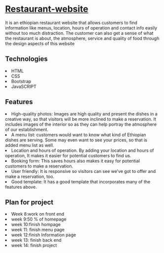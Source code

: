 <h1> <a href="https://ej0002.github.io/Restaurant-website/index.html">Restaurant-website</a></h1>

<p> It is an ethiopian restaurant website that allows customers to find information like menus, location, hours of operation and contact info easily without too much distraction. The customer can also get a sense of what the restaurant is about, the atmosphere, service and quality of food through the design aspects of this website</p> 
<h2>Technologies</h2>
<li>HTML</li>
<li>CSS</li>
<li>Bootstrap</li>
<li>JavaSCRIPT</li>

<h2> Features</h2>
<li> High-quality photos: Images are high quality and present the dishes in a creative way, so that visitors will be more inclined to make a reservation. It includes images of the interior so as they can help portray the atmosphere of our establishment. </li>
<li>A menu list: customers would want to know what kind of Ethiopian dishes are serving. Some may even want to see your prices, so that is added menu list as well.</li>
<li>Location and hours of operation. By adding your location and hours of operation, It makes it easier for potential customers to find us.</li>
<li>Booking form: This saves hours also makes it easy for potential customers to make a reservation.</li>
<li>User friendly: It is responsive so visitors can see we’ve got to offer and make a reservation, too.</li>
<li>Good template: It has a good template that incorporates many of the features above.</li>
<h2>Plan for project</h2>
<li>Week 8:work on front end</li>
<li>week 9:50 % of homepage </li>
<li>week 10:finish hompage</li>
<li>week 11: finish menu page</li>
<li>week 12:finish Information page</li>
<li>week 13: finish back end</li>
<li>week 14: finish project</li>
